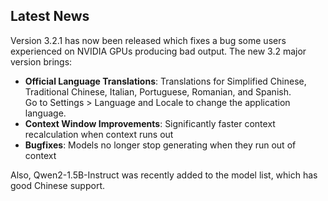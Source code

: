 ## Latest News

Version 3.2.1 has now been released which fixes a bug some users experienced on NVIDIA GPUs producing bad output. The new 3.2 major version brings:

* **Official Language Translations**: Translations for Simplified Chinese, Traditional Chinese, Italian, Portuguese, Romanian, and Spanish.<br/>
  Go to Settings > Language and Locale to change the application language.
* **Context Window Improvements**: Significantly faster context recalculation when context runs out
* **Bugfixes**: Models no longer stop generating when they run out of context

Also, Qwen2-1.5B-Instruct was recently added to the model list, which has good Chinese support.

